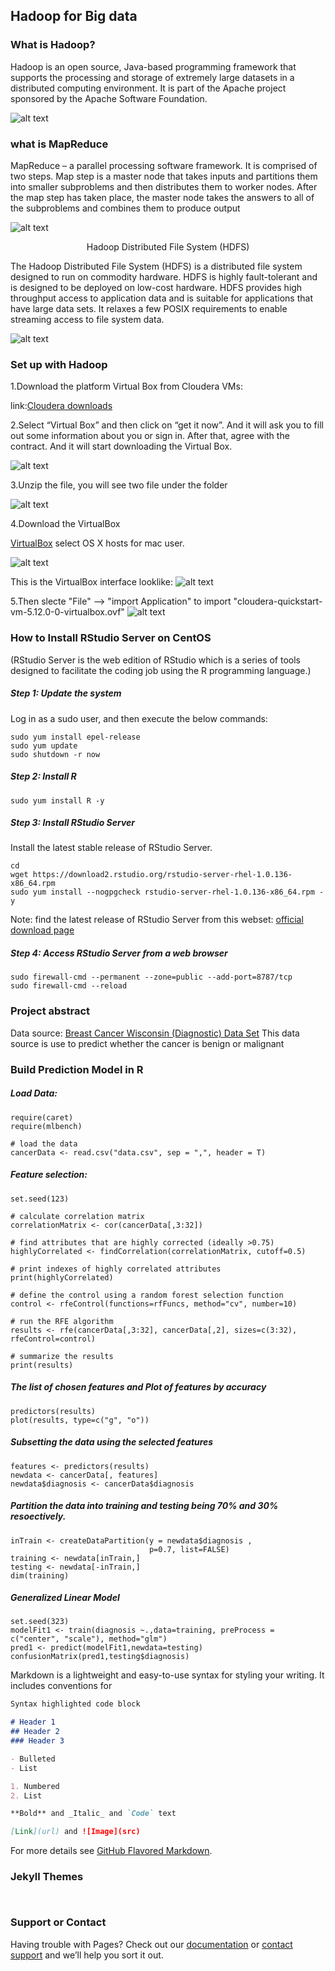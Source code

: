 ## Hadoop for Big data

### What is Hadoop?

Hadoop is an open source, Java-based programming framework that supports the processing and storage of extremely large datasets in a distributed computing environment. It is part of the Apache project sponsored by the Apache Software Foundation.


![alt text](https://www.sas.com/content/sascom/en_us/insights/big-data/hadoop/_jcr_content/par/styledcontainer_8bf1/par/image_8ed0.img.png/1499696730997.png)

### what is MapReduce

MapReduce – a parallel processing software framework. It is comprised of two steps. Map step is a master node that takes inputs and partitions them into smaller subproblems and then distributes them to worker nodes. After the map step has taken place, the master node takes the answers to all of the subproblems and combines them to produce output

![alt text](https://user-images.githubusercontent.com/33737176/34189340-f10b2958-e508-11e7-92c4-d994a5439dab.png)

<center>Hadoop Distributed File System (HDFS)</center> 

The Hadoop Distributed File System (HDFS) is a distributed file system designed to run on commodity hardware. 
HDFS is highly fault-tolerant and is designed to be deployed on low-cost hardware. HDFS provides high throughput access to application data and is suitable for applications that have large data sets. It relaxes a few POSIX requirements to enable streaming access to file system data.

![alt text](https://user-images.githubusercontent.com/33737176/34227870-b2cee500-e59c-11e7-8514-6b240d9c5ce6.png)
                                          





### Set up with Hadoop

1.Download the platform Virtual Box from Cloudera VMs:

link:[Cloudera downloads](https://www.cloudera.com/downloads/quickstart_vms/5-12.html)

2.Select “Virtual Box” and then click on “get it now”.
And it will ask you to fill out some information about you or sign in. After that, agree with the contract. And it will start downloading the Virtual Box.

![alt text](https://user-images.githubusercontent.com/33737176/34186822-fd5cfdd8-e4fb-11e7-8285-2bf4bc1f2b80.png)

3.Unzip the file, you will see two file under the folder

![alt text](https://user-images.githubusercontent.com/33737176/34188005-21e31c90-e502-11e7-970f-9a64ca8e5642.png)


4.Download the VirtualBox

[VirtualBox](https://www.virtualbox.org/wiki/Downloads)
select OS X hosts for mac user.

![alt text](https://user-images.githubusercontent.com/33737176/34188396-1dc92544-e504-11e7-9beb-f19934f90ca0.png)


This is the VirtualBox interface looklike:
![alt text](https://user-images.githubusercontent.com/33737176/34189588-33025a7e-e50a-11e7-99df-e806e611fc14.png)



5.Then slecte "File" --> "import Application" to import "cloudera-quickstart-vm-5.12.0-0-virtualbox.ovf" 
![alt text](https://user-images.githubusercontent.com/33737176/34227725-286dfed2-e59c-11e7-9885-89fc6a01169f.png)



### How to Install RStudio Server on CentOS
(RStudio Server is the web edition of RStudio which is a series of tools designed to facilitate the coding job using the R programming language.)

##### Step 1: Update the system
Log in as a sudo user, and then execute the below commands:
```
sudo yum install epel-release
sudo yum update
sudo shutdown -r now
```

##### Step 2: Install R
```
sudo yum install R -y
```

##### Step 3: Install RStudio Server
Install the latest stable release of RStudio Server. 
```
cd
wget https://download2.rstudio.org/rstudio-server-rhel-1.0.136-x86_64.rpm
sudo yum install --nogpgcheck rstudio-server-rhel-1.0.136-x86_64.rpm -y
```
Note: find the latest release of RStudio Server from this webset: [official download page](https://www.rstudio.com/products/rstudio/download-server/)

##### Step 4: Access RStudio Server from a web browser
```
sudo firewall-cmd --permanent --zone=public --add-port=8787/tcp
sudo firewall-cmd --reload
```























### Project abstract  

Data source:
[Breast Cancer Wisconsin (Diagnostic) Data Set](https://www.kaggle.com/uciml/breast-cancer-wisconsin-data/data)
This data source is use to predict whether the cancer is benign or malignant



### Build Prediction Model in R 

##### Load Data:
```
require(caret)
require(mlbench)

# load the data
cancerData <- read.csv("data.csv", sep = ",", header = T)

```


##### Feature selection:
```
set.seed(123)

# calculate correlation matrix
correlationMatrix <- cor(cancerData[,3:32])

# find attributes that are highly corrected (ideally >0.75)
highlyCorrelated <- findCorrelation(correlationMatrix, cutoff=0.5)

# print indexes of highly correlated attributes
print(highlyCorrelated)

# define the control using a random forest selection function
control <- rfeControl(functions=rfFuncs, method="cv", number=10)

# run the RFE algorithm
results <- rfe(cancerData[,3:32], cancerData[,2], sizes=c(3:32), rfeControl=control)

# summarize the results
print(results)

```

##### The list of chosen features and Plot of features by accuracy
```
predictors(results)
plot(results, type=c("g", "o"))

```

##### Subsetting the data using the selected features
```
features <- predictors(results)
newdata <- cancerData[, features]
newdata$diagnosis <- cancerData$diagnosis

```

##### Partition the data into training and testing being 70% and 30% resoectively.
```
inTrain <- createDataPartition(y = newdata$diagnosis ,
                               p=0.7, list=FALSE)
training <- newdata[inTrain,]
testing <- newdata[-inTrain,]
dim(training)

```

##### Generalized Linear Model
``` 
set.seed(323)
modelFit1 <- train(diagnosis ~.,data=training, preProcess = c("center", "scale"), method="glm")
pred1 <- predict(modelFit1,newdata=testing)
confusionMatrix(pred1,testing$diagnosis)
```










Markdown is a lightweight and easy-to-use syntax for styling your writing. It includes conventions for

```markdown
Syntax highlighted code block

# Header 1
## Header 2
### Header 3

- Bulleted
- List

1. Numbered
2. List

**Bold** and _Italic_ and `Code` text

[Link](url) and ![Image](src)
```

For more details see [GitHub Flavored Markdown](https://guides.github.com/features/mastering-markdown/).


### Jekyll Themes
```


```



### Support or Contact

Having trouble with Pages? Check out our [documentation](https://help.github.com/categories/github-pages-basics/) or [contact support](https://github.com/contact) and we’ll help you sort it out.
